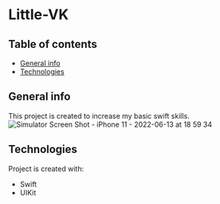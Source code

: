 # Little-VK
## Table of contents
* [General info](#general-info)
* [Technologies](#technologies)

## General info
This project is created to increase my basic swift skills.
![Simulator Screen Shot - iPhone 11 - 2022-06-13 at 18 59 34](https://user-images.githubusercontent.com/85807730/173395595-d95d9f22-54ee-4e85-aca5-cd648c027206.png)

	
## Technologies
Project is created with:
* Swift
* UIKit
	

